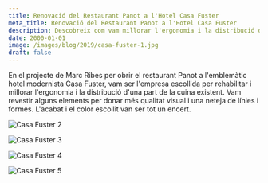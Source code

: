 ```yaml
---
title: Renovació del Restaurant Panot a l'Hotel Casa Fuster
meta_title: Renovació del Restaurant Panot a l'Hotel Casa Fuster
description: Descobreix com vam millorar l'ergonomia i la distribució de la cuina existent en aquest projecte emblemàtic.
date: 2000-01-01
image: /images/blog/2019/casa-fuster-1.jpg
draft: false
---
```


En el projecte de Marc Ribes per obrir el restaurant Panot a l'emblemàtic hotel modernista Casa Fuster, vam ser l'empresa escollida per rehabilitar i millorar l'ergonomia i la distribució d'una part de la cuina existent. Vam revestir alguns elements per donar més qualitat visual i una neteja de línies i formes. L'acabat i el color escollit van ser tot un encert.

![Casa Fuster 2](/images/blog/2019/casa-fuster-2.jpg)

![Casa Fuster 3](/images/blog/2019/casa-fuster-3.jpg)

![Casa Fuster 4](/images/blog/2019/casa-fuster-4.jpg)

![Casa Fuster 5](/images/blog/2019/casa-fuster-5.jpg)
